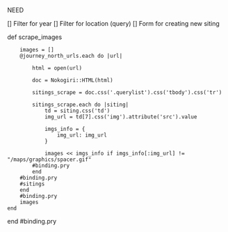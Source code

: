 NEED

[] Filter for year
[] Filter for location (query)
[] Form for creating new siting





def scrape_images
        
        images = []
        @journey_north_urls.each do |url|
        
            html = open(url)
     
            doc = Nokogiri::HTML(html)

            sitings_scrape = doc.css('.querylist').css('tbody').css('tr')

            sitings_scrape.each do |siting|
                td = siting.css('td')
                img_url = td[7].css('img').attribute('src').value

                imgs_info = {
                    img_url: img_url
                }

                images << imgs_info if imgs_info[:img_url] != "/maps/graphics/spacer.gif"
            #binding.pry
            end
        #binding.pry
        #sitings
        end
        #binding.pry
        images
    end
end
#binding.pry


